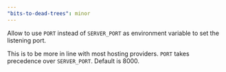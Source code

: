 ```yaml
---
"bits-to-dead-trees": minor
---
```


Allow to use `PORT` instead of `SERVER_PORT` as environment variable to set the listening port.

This is to be more in line with most hosting providers.
`PORT` takes precedence over `SERVER_PORT`. Default is 8000.

